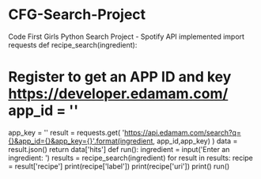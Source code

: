 # CFG-Search-Project
Code First Girls Python Search Project - Spotify API implemented
import requests
def recipe_search(ingredient):
# Register to get an APP ID and key https://developer.edamam.com/ app_id = ''
app_key = ''
result = requests.get(
'https://api.edamam.com/search?q={}&app_id={}&app_key={}'.format(ingredient, app_id,app_key) )
data = result.json() return data['hits']
def run():
ingredient = input('Enter an ingredient: ')
results = recipe_search(ingredient)
for result in results: recipe = result['recipe']
print(recipe['label']) print(recipe['uri']) print()
run() 
